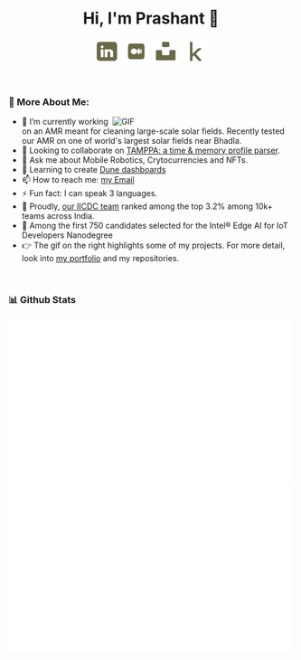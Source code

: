 <h1 align="center">Hi, I'm <a>Prashant</a> 🫡</h1>

<p align="center">
  <a href='https://www.linkedin.com/in/prashant-dandriyal/'><img alt="linkedin" height="45" width="48"src="https://raw.githubusercontent.com/pra-dan/pra-dan/main/images/icons8-linkedin-256.png"/></a>
  <a href='https://prashantdandriyal.medium.com/'><img alt="medium" height="45" width="48"src="https://raw.githubusercontent.com/pra-dan/pra-dan/main/images/icons8-medium-256.png"/></a>
  <a href='https://unsplash.com/@pedrostu'><img alt="unsplash" height="45" width="48"src="https://raw.githubusercontent.com/pra-dan/pra-dan/main/images/icons8-unsplash-256.png"/></a>
  <a href='https://www.kaggle.com/prashantdandriyal'><img alt="kaggle" height="45" width="48"src="https://raw.githubusercontent.com/pra-dan/pra-dan/main/images/icons8-kaggle-256.png"/></a>
  <! FAVICONS SOURCED FROM: https://icons8.com/icon/uzhJQ5CyNoaH/linkedin!>
</p>


<br />

</a>

### 🤠 More About Me:

<img align="right" alt="GIF" src="https://raw.githubusercontent.com/pra-dan/pra-dan/main/images/final_fig_github.gif" width="320px"/>

- 🔭 I’m currently working on an AMR meant for cleaning large-scale solar fields. Recently tested our AMR on one of world's largest solar fields near Bhadla.
- 👯 Looking to collaborate on [TAMPPA: a time & memory profile parser](https://github.com/pra-dan/TAMPPA).
- 💬 Ask me about Mobile Robotics, Crytocurrencies and NFTs.
- 🌱 Learning to create [Dune dashboards](https://dune.com/pedrostu)
- 📫 How to reach me: [my Email](prashantdandriyal7@gmail.com)
- ⚡ Fun fact: I can speak 3 languages. 
- 💪 Proudly, [our IICDC team](https://www.youtube.com/watch?v=N5MOh3aWv0o&t=114s) ranked among the top 3.2% among 10k+ teams across India. 
- 📜 Among the first 750 candidates selected for the Intel® Edge AI for IoT Developers Nanodegree
- 👉 The gif on the right highlights some of my projects. For more detail, look into [my portfolio](https://drive.google.com/file/d/1tWsN4EwfQx08kx6zG6lygn-zxQXcYPnO/view?usp=share_link) and my repositories.


<br>
</a>

### 📊 Github Stats
<a href='https://github.com/pra-dan/github-stats-transparent'>
  
![Stats Overview](https://raw.githubusercontent.com/pra-dan/github-stats-transparent/output/generated/overview.svg)
![Most Used Languages](https://raw.githubusercontent.com/pra-dan/github-stats-transparent/output/generated/languages.svg)
</a>


</a>

<br>
